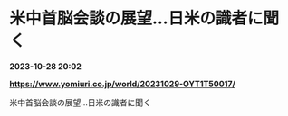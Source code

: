 # 米中首脳会談の展望…日米の識者に聞く

**2023-10-28 20:02**

**https://www.yomiuri.co.jp/world/20231029-OYT1T50017/**

米中首脳会談の展望…日米の識者に聞く